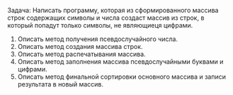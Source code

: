 
Задача: Написать программу, которая из сформированного массива строк содержащих символы и числа
создаcт массив из строк, в который попадут только символы, не являющиеця цифрами.

1. Описать метод получения псевдослучайного числа.
2. Описать метод создания массива строк.
3. Описать метод распечатывания массива.
4. Описать метод заполнения массива псевдослучайными буквами и цифрами.
5. Описать метод финальной сортировки основного массива и записи результата в новый массив.